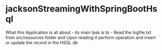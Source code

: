 # jacksonStreamingWithSpringBootHsql
What this Application is all about - its main task is to  - Read the logfile.txt from src/resources folder and Upon reading it perform operation and insert or update the record in the HSQL db 
